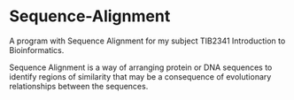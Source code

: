 # Sequence-Alignment
A program with Sequence Alignment for my subject TIB2341 Introduction to Bioinformatics. 

Sequence Alignment is a way of arranging protein or DNA sequences to identify regions of similarity that may be a consequence of evolutionary relationships between the sequences.
